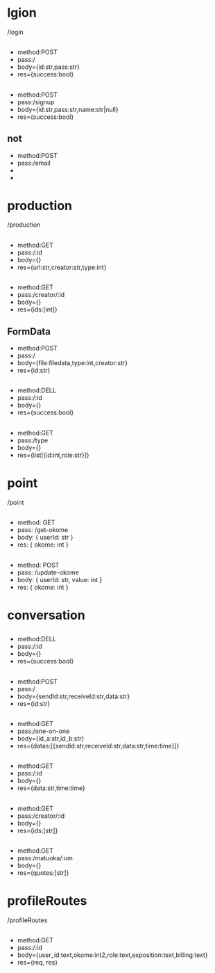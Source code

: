 # lgion
/login
##
- method:POST
- pass:/
- body={id:str,pass:str}
- res={success:bool}
##
- method:POST
- pass:/signup
- body={id:str,pass:str,name:str|null}
- res={success:bool}
## not
- method:POST
- pass:/email
- 
- 
# production
/production
##
- method:GET
- pass:/:id
- body={}
- res={url:str,creator:str,type:int}
##
- method:GET
- pass:/creator/:id
- body={}
- res={ids:[int]}
## FormData
- method:POST
- pass:/
- body={file:filedata,type:int,creator:str}
- res={id:str}
## 
- method:DELL
- pass:/:id
- body={}
- res={success:bool}
##
- method:GET
- pass:/type
- body={}
- res={list[{id:int,role:str}]}
# point
/point
##
- method: GET
- pass: /get-okome
- body: { userId: str }
- res: { okome: int }
##
- method: POST
- pass: /update-okome
- body: { userId: str, value: int }
- res: { okome: int }
# conversation
## 
- method:DELL
- pass:/:id
- body={}
- res={success:bool}
## 
- method:POST
- pass:/
- body={sendId:str,receiveId:str,data:str}
- res={id:str}
## 
- method:GET
- pass:/one-on-one
- body={id_a:str,id_b:str}
- res={datas:[{sendId:str,receiveId:str,data:str,time:time}]}
## 
- method:GET
- pass:/:id
- body={}
- res={data:str,time:time}
## 
- method:GET
- pass:/creator/:id
- body={}
- res={ids:[str]}
## 
- method:GET
- pass:/matuoka/:um
- body={}
- res={quotes:[str]}
# profileRoutes
/profileRoutes
##
- method:GET
- pass:/:id
- body={user_id:text,okome:int2,role:text,exposition:text,billing:text}
- res={req, res}

